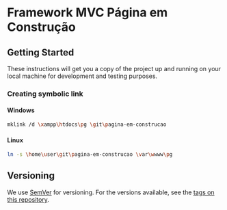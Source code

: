 # Framework MVC Página em Construção


## Getting Started

These instructions will get you a copy of the project up and running on your local machine for development and testing purposes.


### Creating symbolic link


#### Windows

```bash
mklink /d \xampp\htdocs\pg \git\pagina-em-construcao
```


#### Linux

```bash
ln -s \home\user\git\pagina-em-construcao \var\wwww\pg
```

## Versioning

We use [SemVer](http://semver.org/) for versioning. For the versions available, see the [tags on this repository](https://github.com/leorm037/pagina-em-construcao/tags). 
